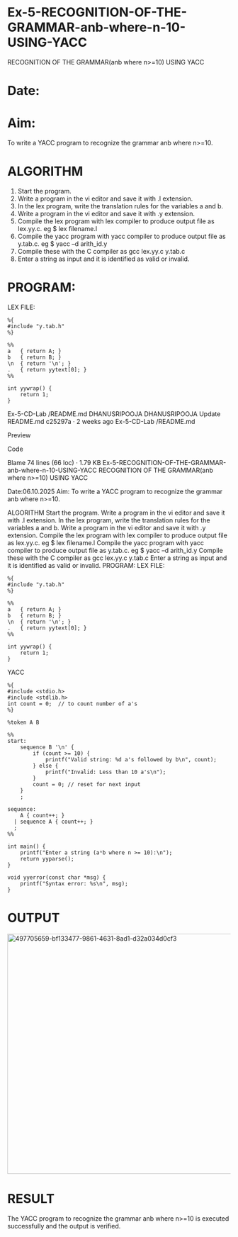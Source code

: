 # Ex-5-RECOGNITION-OF-THE-GRAMMAR-anb-where-n-10-USING-YACC
RECOGNITION OF THE GRAMMAR(anb where n>=10) USING YACC
# Date:
# Aim:
To write a YACC program to recognize the grammar anb where n>=10.
# ALGORITHM
1.	Start the program.
2.	Write a program in the vi editor and save it with .l extension.
3.	In the lex program, write the translation rules for the variables a and b.
4.	Write a program in the vi editor and save it with .y extension.
5.	Compile the lex program with lex compiler to produce output file as lex.yy.c. eg $ lex filename.l
6.	Compile the yacc program with yacc compiler to produce output file as y.tab.c. eg $ yacc –d arith_id.y
7.	Compile these with the C compiler as gcc lex.yy.c y.tab.c
8.	Enter a string as input and it is identified as valid or invalid.
# PROGRAM:
LEX FILE:
```
%{
#include "y.tab.h"
%}

%%
a   { return A; }
b   { return B; }
\n  { return '\n'; }
.   { return yytext[0]; }
%%

int yywrap() {
    return 1;
}
```

Ex-5-CD-Lab
/README.md
DHANUSRIPOOJA
DHANUSRIPOOJA
Update README.md
c25297a
 · 
2 weeks ago
Ex-5-CD-Lab
/README.md

Preview

Code

Blame
74 lines (66 loc) · 1.79 KB
Ex-5-RECOGNITION-OF-THE-GRAMMAR-anb-where-n-10-USING-YACC
RECOGNITION OF THE GRAMMAR(anb where n>=10) USING YACC

Date:06.10.2025
Aim:
To write a YACC program to recognize the grammar anb where n>=10.

ALGORITHM
Start the program.
Write a program in the vi editor and save it with .l extension.
In the lex program, write the translation rules for the variables a and b.
Write a program in the vi editor and save it with .y extension.
Compile the lex program with lex compiler to produce output file as lex.yy.c. eg $ lex filename.l
Compile the yacc program with yacc compiler to produce output file as y.tab.c. eg $ yacc –d arith_id.y
Compile these with the C compiler as gcc lex.yy.c y.tab.c
Enter a string as input and it is identified as valid or invalid.
PROGRAM:
LEX FILE:
```
%{
#include "y.tab.h"
%}

%%
a   { return A; }
b   { return B; }
\n  { return '\n'; }
.   { return yytext[0]; }
%%

int yywrap() {
    return 1;
}
```
YACC
```
%{
#include <stdio.h>
#include <stdlib.h>
int count = 0;  // to count number of a's
%}

%token A B

%%
start:
    sequence B '\n' {
        if (count >= 10) {
            printf("Valid string: %d a's followed by b\n", count);
        } else {
            printf("Invalid: Less than 10 a's\n");
        }
        count = 0; // reset for next input
    }
    ;

sequence:
    A { count++; }
  | sequence A { count++; }
  ;
%%

int main() {
    printf("Enter a string (aⁿb where n >= 10):\n");
    return yyparse();
}

void yyerror(const char *msg) {
    printf("Syntax error: %s\n", msg);
}
```

# OUTPUT
<img width="802" height="542" alt="497705659-bf133477-9861-4631-8ad1-d32a034d0cf3" src="https://github.com/user-attachments/assets/4fbb34af-1dff-4d26-bf54-8ce7052b27ef" />

# RESULT
The YACC program to recognize the grammar anb where n>=10 is executed successfully and the output is verified.
